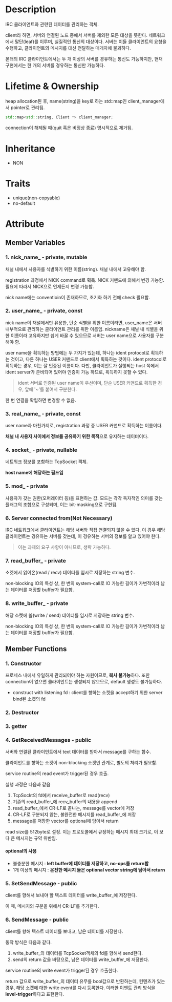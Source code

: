 # Description
IRC 클라이언트와 관련된 데이터를 관리하는 객체.

client라 하면, 서버와 연결된 노드 중에서 서버를 제외한 모든 대상을 뜻한다. 네트워크에서 말단(leaf)를 이루며, 실질적인 통신의 대상이다. 서버는 이들 클라이언트의 요청을 수행하고, 클라이언트의 메시지를 대신 전달하는 매개자에 불과하다.

본래의 IRC 클라이언트에서는 두 개 이상의 서버를 경유하는 통신도 가능하지만, 현재 구현에서는 한 개의 서버를 경유하는 통신만 가능하다.

# Lifetime & Ownership
heap allocation된 후, name(string)을 key로 하는 std::map인  client_manager에서 pointer로 관리됨.

``` C++
std::map<std::string, Client *> client_manager;
```

connection이 해제될 때(quit 혹은 비정상 종료) 명시적으로 제거됨.

# Inheritance
- NON

# Traits
- unique(non-copyable)
- no-default
# Attribute

## Member Variables

### 1. nick_name_ - private, mutable
채널 내에서 사용자를 식별하기 위한 이름(string). 채널 내에서 고유해야 함.

registration 과정에서 NICK command로 획득.  NICK 커맨드에 의해서 변경 가능함.
필요에 따라서 NICK으로 언제든지 변경 가능함.

nick name에는 conventioin이 존재하므로, 초기화 하기 전에 check 필요함.
### 2. user_name_ - private, const
nick name이 채널에서만 유용한, 단순 식별을 위한 이름이라면, user_name은 서버 내부적으로 관리하는 클라이언트 관리를 위한 이름임.  nickname은 채널 내 식별을 위한 이름이라 고유하지만 쉽게 바꿀 수 있으므로 서버는 user name으로 사용자를 구분해야 함.

user name을 획득하는 방법에는 두 가지가 있는데, 하나는 ident protocol로 획득하는 것이고, 다른 하나는 USER 커맨드로 client에서 획득하는 것이다. ident protocol로 획득하는 경우, 이는 잘 인증된 이름이다. 다만, 클라이언트가 실행되는 host 쪽에서 ident server가 준비되어 있어야 인증이 가능 하므로, 획득하지 못할 수 있다.

> ident 서버로 인증된 user name이 우선이며, 단순 USER 커맨드로 획득한 경우, 앞에 '~'를 붙여서 구분한다.

한 번 연결을 확립하면 변경할 수 없음.
### 3. real_name_ - private, const
user name과 마찬가지로, registration 과정 중 USER 커맨드로 획득하는 이름이다.

**채널 내 사용자 사이에서 정보를 공유하기 위한 목적**으로 유지하는 데이터이다.
### 4. socket_ - private, nullable
네트워크 정보를 포함하는 TcpSocket 객체.

**host name에 해당하는 필드임**

### 5. mod_ - private
사용자가 갖는 권한(오퍼레이터 등)을 표현하는 값. 모드는 각각 독자적인 의미를 갖는 플래그의 조합으로 구성되며, 이는 bit-masking으로 구현됨.

### 6. Server connected from(Not Necessary)
IRC 네트워크에서 클라이언트는 해당 서버와 직접 연결되지 않을 수 있다. 이 경우 해당 클라이언트는 경유하는 서버를 갖는데, 이 경유하는 서버의 정보를 알고 있어야 한다.

> 이는 과제의 요구 사항이 아니므로, 생략 가능하다.

### 7. read_buffer_ - private
소켓에서 읽어온(read / recv) 데이터를 임시로 저장하는 string 변수.

non-blocking IO의 특성 상, 한 번의 system-call로 IO 가능한 길이가 가변적이라 남는 데이터를 저장할 buffer가 필요함.
### 8. write_buffer_ - private
해당 소켓에 쓸(write / send) 데이터를 임시로 저장하는 string 변수.

non-blocking IO의 특성 상, 한 번의 system-call로 IO 가능한 길이가 가변적이라 남는 데이터를 저장할 buffer가 필요함.
## Member Functions

### 1. Constructor
프로세스 내에서 유일하게 관리되어야 하는 자원이므로, **복사 불가능**하다. 또한 connection이 없으면 클라이언트는 생성되지 않으므로, default 생성도 불가능하다.

- construct with listening fd : client를 향하는 소켓을 accept하기 위한 server bind된 소켓의 fd
### 2. Destructor

### 3. getter

### 4. GetReceivedMessages - public
서버와 연결된 클라이언트에서 text 데이터를 받아서 message를 구하는 함수.

클라이언트를 향하는 소켓이 non-blocking 소켓인 관계로, 별도의 처리가 필요함.

service routine의 read event가 trigger된 경우 호출.

실행 과정은 다음과 같음
1. TcpSockt의 fd에서 receive_buffer로 read(recv)
2. 기존의 read_buffer_에 recv_buffer의 내용을 append
3. read_buffer_에서 CR-LF로 끝나는, message를 vector에 저장
4. CR-LF로 구분되지 않는, 불완전한 메시지를 read_buffer_에 저장
5. message를 저장한 vector를 optional에 담아서 return

read size를 512byte로 설정. 이는 프로토콜에서 규정하는 메시지 최대 크기로, 이 보다 큰 메시지는 규약 위반임.

#### optional의 사용
- 불충분한 메시지 : **left buffer에 데이터를 저장하고, no-ops를 return함**
- 1개 이상의 메시지 : **온전한 메시지 들은 optional vector string에 담아서 return**

### 5. SetSendMessage - public
client를 향해서 보내야 할 텍스트 데이터를 write_buffer_에 저장한다.

이 때, 메시지의 구분을 위해서 CR-LF를 추가한다.
### 6. SendMessage - public
client를 향해 텍스트 데이터를 보내고, 남은 데이터를 저장한다.

동작 방식은 다음과 같다.
1. write_buffer_의 데이터를 TcpSocket객체의 fd를 향해서 send한다.
2. send의 return 값을 바탕으로, 남은 데이터를 write_buffer_에 저장한다.

service routine의 write event가 trigger된 경우 호출한다.

return 값으로 write_buffer_의 데이터 유무를 bool값으로 반환하는데, 컨텐츠가 있는 경우, 해당 소켓에 대한 write event를 다시 등록한다. 이러한 이벤트 관리 방식을 **level-trigger**하다고 표현한다.
